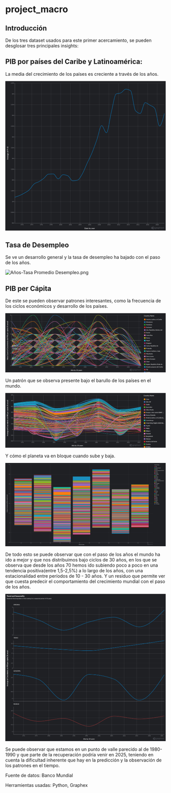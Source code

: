 # project_macro

## Introducción

De los tres dataset usados para este primer acercamiento, se pueden desglosar tres principales insights:

## PIB por países del Caribe y Latinoamérica:

La media del crecimiento de los países es creciente a través de los años.

![Date-P I B (1).png](/Images/Date-P%20I%20B%20(1).png)

## Tasa de Desempleo

Se ve un desarrollo general y la tasa de desempleo ha bajado con el paso de los años.

![Años-Tasa  Promedio  Desempleo.png](/Images/Años-Tasa%20%20Promedio%20%20Desempleo.png)

## PIB per Cápita

De este se pueden observar patrones interesantes, como la frecuencia de los ciclos económicos y desarrollo de los países.

![Frecuencia-tasa-de-crecimiento-2.png](/Images/Frecuencia-tasa-de-crecimiento-2.png)

Un patrón que se observa presente bajo el barullo de los países en el mundo.

![Año-Crecimiento del PIB per cápita (% anual) (10).png](/Images/Año-Crecimiento%20del%20PIB%20per%20cápita%20(%25%20anual)%20(10).png)

Y cómo el planeta va en bloque cuando sube y baja.

![Año-Crecimiento del PIB per cápita (% anual) (5).png](/Images/Año-Crecimiento%20del%20PIB%20per%20cápita%20(%25%20anual)%20(5).png)

De todo esto se puede observar que con el paso de los años el mundo ha ido a mejor y que nos distribuimos bajo ciclos de 30 años, en los que se observa que desde los años 70 hemos ido subiendo poco a poco en una tendencia positiva(entre 1,5-2,5%) a lo largo de los años, con una estacionalidad entre períodos de 10 - 30 años. Y un residuo que permite ver que cuesta predecir el comportamiento del crecimiento mundial con el paso de los años.

![Trend and Seasonality.png](/Images/Trend%20and%20Seasonality.png)

Se puede observar que estamos en un punto de valle parecido al de 1980-1990 y que parte de la recuperación podría venir en 2025, teniendo en cuenta la dificultad inherente que hay en la predicción y la observación de los patrones en el tiempo.

Fuente de datos: Banco Mundial

Herramientas usadas: Python, Graphex